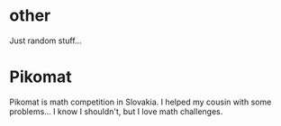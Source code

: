 # other

Just random stuff...

# Pikomat
Pikomat is math competition in Slovakia. I helped my cousin with some problems... I know I shouldn't, but I love math challenges. 
